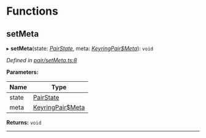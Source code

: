 

# Functions

<a id="setmeta"></a>

##  setMeta

▸ **setMeta**(state: *[PairState](_pair_types_.md#pairstate)*, meta: *[KeyringPair$Meta](_types_.md#keyringpair_meta)*): `void`

*Defined in [pair/setMeta.ts:8](https://github.com/polkadot-js/common/blob/30bf357/packages/keyring/src/pair/setMeta.ts#L8)*

**Parameters:**

| Name | Type |
| ------ | ------ |
| state | [PairState](_pair_types_.md#pairstate) |
| meta | [KeyringPair$Meta](_types_.md#keyringpair_meta) |

**Returns:** `void`

___

